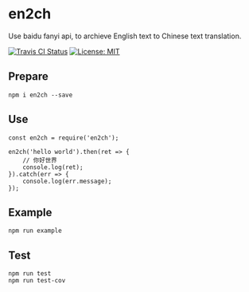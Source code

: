 # en2ch

Use baidu fanyi api, to archieve English text to Chinese text translation. 

[ ![Travis CI Status](https://travis-ci.org/X-Jray/en2ch.svg?branch=master)](https://travis-ci.org/X-Jray/en2ch.svg?branch=master)
[![License: MIT](https://img.shields.io/badge/License-MIT-blue.svg)](https://opensource.org/licenses/MIT)

## Prepare

```
npm i en2ch --save
```

## Use


```
const en2ch = require('en2ch');

en2ch('hello world').then(ret => {
    // 你好世界
    console.log(ret);
}).catch(err => {
    console.log(err.message);
});
```

## Example

```
npm run example
```

## Test

```
npm run test
npm run test-cov
```

